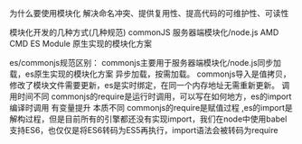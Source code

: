 为什么要使用模块化
解决命名冲突、提供复用性、提高代码的可维护性、可读性

模块化开发的几种方式(几种规范)
commonJS  服务器端模块化/node.js
AMD 
CMD
ES Module 原生实现的模块化方案 

es/commonjs规范区别：
commonjs主要用于服务器端模块化/node.js同步加载，es原生实现的模块化方案 异步加载，按需加载。
commonjs导入是值拷贝，修改了模块文件需要更新，es是实时绑定，在同一个内存地址无需重新更新。
调用时间不同 commonjs的require是运行时调用，可以写在如何地方，es的import编译时调用 有变量提升
本质不同 commonjs的require是赋值过程 ,es的import是解构过程，但是目前所有的引擎都还没有实现import，我们在node中使用babel支持ES6，也仅仅是将ES6转码为ES5再执行，import语法会被转码为require


